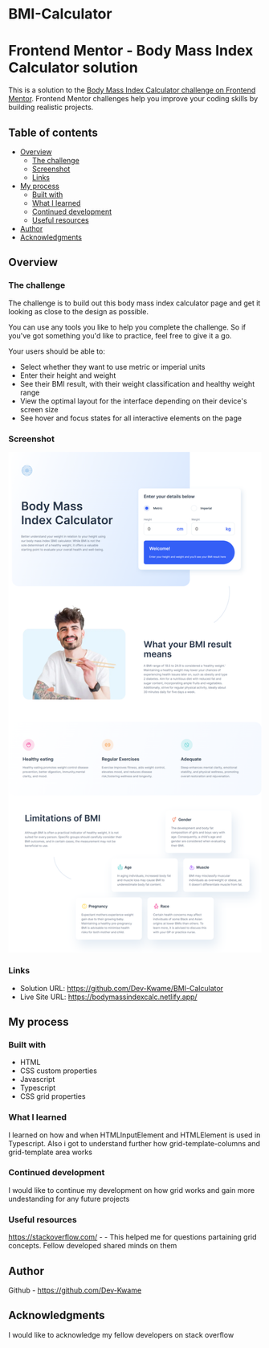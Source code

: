 # BMI-Calculator

# Frontend Mentor - Body Mass Index Calculator solution

This is a solution to the [Body Mass Index Calculator challenge on Frontend Mentor](https://www.frontendmentor.io/challenges/body-mass-index-calculator-brrBkfSz1T). Frontend Mentor challenges help you improve your coding skills by building realistic projects.

## Table of contents

- [Overview](#overview)
  - [The challenge](#the-challenge)
  - [Screenshot](#screenshot)
  - [Links](#links)
- [My process](#my-process)
  - [Built with](#built-with)
  - [What I learned](#what-i-learned)
  - [Continued development](#continued-development)
  - [Useful resources](#useful-resources)
- [Author](#author)
- [Acknowledgments](#acknowledgments)

## Overview

### The challenge
The challenge is to build out this body mass index calculator page and get it looking as close to the design as possible.

You can use any tools you like to help you complete the challenge. So if you've got something you'd like to practice, feel free to give it a go.

Your users should be able to:

- Select whether they want to use metric or imperial units
- Enter their height and weight
- See their BMI result, with their weight classification and healthy weight range
- View the optimal layout for the interface depending on their device's screen size
- See hover and focus states for all interactive elements on the page

### Screenshot
![](./assets/images/screenshot.png)

### Links
- Solution URL: https://github.com/Dev-Kwame/BMI-Calculator
- Live Site URL: https://bodymassindexcalc.netlify.app/

## My process

### Built with

- HTML
- CSS custom properties
- Javascript
- Typescript
- CSS grid properties

### What I learned
I learned on how and when HTMLInputElement and HTMLElement is used in Typescript. Also i got to understand further how grid-template-columns and grid-template area works

### Continued development
I would like to continue my development on how grid works and gain more undestanding for any future projects

### Useful resources
https://stackoverflow.com/ - - This helped me for questions partaining grid concepts. Fellow developed shared minds on them

## Author
Github - https://github.com/Dev-Kwame

## Acknowledgments
I would like to acknowledge my fellow developers on stack overflow